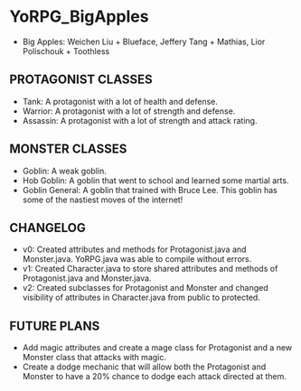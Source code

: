# YoRPG_BigApples
* Big Apples: Weichen Liu + Blueface, Jeffery Tang + Mathias, Lior Polischouk + Toothless

## PROTAGONIST CLASSES
* Tank: A protagonist with a lot of health and defense.
* Warrior: A protagonist with a lot of strength and defense.
* Assassin: A protagonist with a lot of strength and attack rating.

## MONSTER CLASSES
* Goblin: A weak goblin.
* Hob Goblin: A goblin that went to school and learned some martial arts.
* Goblin General: A goblin that trained with Bruce Lee. This goblin has some of the nastiest moves of the internet!

## CHANGELOG
* v0: Created attributes and methods for Protagonist.java and Monster.java. YoRPG.java was able to compile without errors.
* v1: Created Character.java to store shared attributes and methods of Protagonist.java and Monster.java.
* v2: Created subclasses for Protagonist and Monster and changed visibility of attributes in Character.java from public to protected.

## FUTURE PLANS
* Add magic attributes and create a mage class for Protagonist and a new Monster class that attacks with magic.
* Create a dodge mechanic that will allow both the Protagonist and Monster to have a 20% chance to dodge each attack directed at them.

